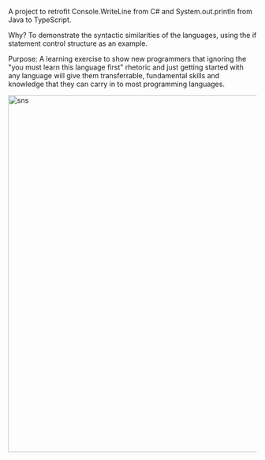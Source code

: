A project to retrofit Console.WriteLine from C# and System.out.println from Java to TypeScript.

Why? To demonstrate the syntactic similarities of the languages, using the if statement control structure as an example.

Purpose: A learning exercise to show new programmers that ignoring the "you must learn this language first" rhetoric and just getting started with 
any language will give them transferrable, fundamental skills and knowledge that they can carry in to most programming languages.

<img width="723" alt="sns" src="https://github.com/nat-is-alive/je-ne-regrette-rien/assets/26546450/1319fb98-1cad-4018-b3a3-48fb322e4fef">
